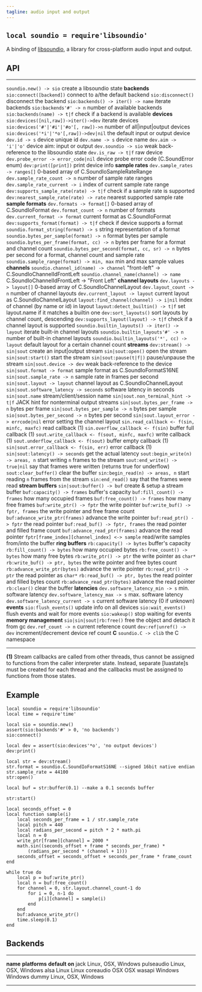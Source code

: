 ```yaml
---
tagline: audio input and output
---
```


## `local soundio = require'libsoundio'`

A binding of [libsoundio](http://libsound.io/), a library for cross-platform
audio input and output.

## API

------------------------------------------------- ----------------------------------------
`soundio.new() -> sio`                            create a libsoundio state
__backends__
`sio:connect([backend])`                          connect to a/the default backend
`sio:disconnect()`                                disconnect the backend
`sio:backends() -> iter() -> name`                iterate backends
`sio:backends'#' -> n`                            number of available backends
`sio:backends(name) -> t|f`                       check if a backend is available
__devices__
`sio:devices([nil,raw])->iter()->dev`             iterate devices
`sio:devices('#'|'#i'|'#o'[, raw])->n`            number of all|input|output devices
`sio:devices('*i'|'*o'[,raw])->dev|nil`           the default input or output device
`dev.id -> s`                                     device unique id
`dev.name -> s`                                   device name
`dev.aim -> 'i'|'o'`                              device aim: input or output
`dev.soundio -> sio`                              weak back-reference to the libsoundio state
`dev.is_raw -> t|f`                               raw device
`dev.probe_error -> error_code|nil`               device probe error code (C.SoundError enum)
`dev:print([print])`                              print device info
__sample rates__
`dev.sample_rates -> ranges[]`                    0-based array of C.SoundIoSampleRateRange
`dev.sample_rate_count -> n`                      number of sample rate ranges
`dev.sample_rate_current -> i`                    index of current sample rate range
`dev:supports_sample_rate(rate) -> t|f`           check if a sample rate is supported
`dev:nearest_sample_rate(rate) -> rate`           nearest supported sample rate
__sample formats__
`dev.formats -> format[]`                         0-based array of C.SoundIoFormat
`dev.format_count -> n`                           number of formats
`dev.current_format -> format`                    current format as C.SoundIoFormat
`dev:supports_format(format) -> t|f`              check if device supports a format
`soundio.format_string(format) -> s`              string representation of a format
`soundio.bytes_per_sample(format) -> n`           format bytes per sample
`soundio.bytes_per_frame(format, cc) -> n`        bytes per frame for a format and channel count
`soundio.bytes_per_second(format, cc, sr) -> n`   bytes per second for a format, channel count and sample rate
`soundio.sample_range(format) -> min, max`        min and max sample values
__channels__
`soundio.channel_id(name) -> channel`             "front-left" -> C.SoundIoChannelIdFrontLeft
`soundio.channel_name(channel) -> name`           C.SoundIoChannelIdFrontLeft -> "Front Left"
__channel layouts__
`dev.layouts -> layout[]`                         0-based array of C.SoundIoChannelLayout
`dev.layout_count -> n`                           number of channel layouts
`dev.current_layout -> layout`                    current layout as C.SoundIoChannelLayout
`layout:find_channel(channel) -> i|nil`           index of channel (by name or id) in layout
`layout:detect_builtin() -> t|f`                  set layout.name if it matches a builtin one
`dev:sort_layouts()`                              sort layouts by channel count, descending
`dev:supports_layout(layout) -> t|f`              check if a channel layout is supported
`soundio.builtin_layouts() -> iter() -> layout`   iterate built-in channel layouts
`soundio.builtin_layouts'#' -> n`                 number of built-in channel layouts
`soundio.builtin_layouts('*', cc) -> layout`      default layout for a certain channel count
__streams__
`dev:stream() -> sin|sout`                        create an input|output stream
`sin|sout:open()`                                 open the stream
`sin|sout:start()`                                start the stream
`sin|sout:pause(t|f|)`                            pause/unpause the stream
`sin|sout.device -> dev`                          weak back-reference to the device
`sin|sout.format -> format`                       sample format as C.SoundIoFormatS16NE
`sin|sout.sample_rate -> n`                       sample rate in frames per second
`sin|sout.layout -> layout`                       channel layout as C.SoundIoChannelLayout
`sin|sout.software_latency -> seconds`            software latency in seconds
`sin|sout.name`                                   stream/client/session name
`sin|sout.non_terminal_hint -> t|f`               JACK hint for nonterminal output streams
`sin|sout.bytes_per_frame -> n`                   bytes per frame
`sin|sout.bytes_per_sample -> n`                  bytes per sample
`sio|sout.bytes_per_second -> n`                  bytes per second
`sin|sout.layout_error -> errcode|nil`            error setting the channel layout
`sin.read_callback <- f(sin, minfc, maxfc)`       read callback (1)
`sin.overflow_callback <- f(sin)`                 buffer full callback (1)
`sout.write_callback <- f(sout, minfc, maxfc)`    write callback (1)
`sout.underflow_callback <- f(sout)`              buffer empty callback (1)
`sin|sout.error_callback <- f(sin, err)`          error callback (1)
`sin|sout:latency() -> seconds`                   get the actual latency
`sout:begin_write(n) -> areas, n`                 start writing `n` frames to the stream
`sout:end_write() -> true|nil`                    say that frames were written (returns true for underflow)
`sout:clear_buffer()`                             clear the buffer
`sin:begin_read(n) -> areas, n`                   start reading `n` frames from the stream
`sin:end_read()`                                  say that the frames were read
__stream buffers__
`sin|sout:buffer() -> buf`                        create & setup a stream buffer
`buf:capacity() -> frames`                        buffer's capacity
`buf:fill_count() -> frames`                      how many occupied frames
`buf:free_count() -> frames`                      how many free frames
`buf:write_ptr() -> fptr`                         the write pointer
`buf:write_buf() -> fptr, frames`                 the write pointer and free frame count
`buf:advance_write_ptr(frames)`                   advance the write pointer
`buf:read_ptr() -> fptr`                          the read pointer
`buf:read_buf() -> fptr, frames`                  the read pointer and filled frame count
`buf:advance_read_ptr(frames)`                    advance the read pointer
`fptr[frame_index][channel_index] <-> sample`     read/write samples from/into the buffer
__ring buffers__
`rb:capacity() -> bytes`                          buffer's capacity
`rb:fill_count() -> bytes`                        how many occupied bytes
`rb:free_count() -> bytes`                        how many free bytes
`rb:write_ptr() -> ptr`                           the write pointer as `char*`
`rb:write_buf() -> ptr, bytes`                    the write pointer and free bytes count
`rb:advance_write_ptr(bytes)`                     advance the write pointer
`rb:read_ptr() -> ptr`                            the read pointer as `char*`
`rb:read_buf() -> ptr, bytes`                     the read pointer and filled bytes count
`rb:advance_read_ptr(bytes)`                      advance the read pointer
`rb:clear()`                                      clear the buffer
__latencies__
`dev.software_latency_min -> s`                   min. software latency
`dev.software_latency_max -> s`                   max. software latency
`dev.software_latency_current -> s`               current software latency (0 if unknown)
__events__
`sio:flush_events()`                              update info on all devices
`sio:wait_events()`                               flush events and wait for more events
`sio:wakeup()`                                    stop waiting for events
__memory management__
`sio|sin|sout|rb:free()`                          free the object and detach it from gc
`dev.ref_count -> n`                              current reference count
`dev:ref|unref() -> dev`                          increment/decrement device ref count
__C__
`soundio.C -> clib`                               the C namespace
------------------------------------------------- ----------------------------------------

__(1)__ Stream callbacks are called from other threads, thus cannot be
assigned to functions from the caller interpreter state. Instead, separate
[luastate]s must be created for each thread and the callbacks must be
assigned to functions from those states.

## Example

~~~{.lua}
local soundio = require'libsoundio'
local time = require'time'

local sio = soundio.new()
assert(sio:backends'#' > 0, 'no backends')
sio:connect()

local dev = assert(sio:devices'*o', 'no output devices')
dev:print()

local str = dev:stream()
str.format = soundio.C.SoundIoFormatS16NE --signed 16bit native endian
str.sample_rate = 44100
str:open()

local buf = str:buffer(0.1) --make a 0.1 seconds buffer

str:start()

local seconds_offset = 0
local function sample(i)
	local seconds_per_frame = 1 / str.sample_rate
	local pitch = 440
	local radians_per_second = pitch * 2 * math.pi
	local n = 0
	write_ptr[frame][channel] = 2000 *
	math.sin((seconds_offset + frame * seconds_per_frame) *
		(radians_per_second * (channel + 1)))
	seconds_offset = seconds_offset + seconds_per_frame * frame_count
end

while true do
	local p = buf:write_ptr()
	local n = buf:free_count()
	for channel = 0, str.layout.channel_count-1 do
		for i = 0, n-1 do
			p[i][channel] = sample(i)
		end
	end
	buf:advance_write_ptr()
	time.sleep(0.1)
end

~~~

## Backends

------------ ----------------------- ---------------
__name__     __platforms__           __default on__
jack         Linux, OSX, Windows
pulseaudio   Linux, OSX, Windows
alsa         Linux                   Linux
coreaudio    OSX                     OSX
wasapi       Windows                 Windows
dummy        Linux, OSX, Windows
------------ ----------------------- ---------------

